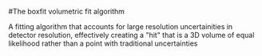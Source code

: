 #The boxfit volumetric fit algorithm

A fitting algorithm that accounts for large resolution uncertainities in detector resolution, effectively creating a "hit" that is a 3D volume of equal likelihood rather than a point with traditional uncertainties
